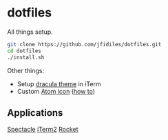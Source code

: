 # dotfiles
All things setup.

```bash
git clone https://github.com/jfidiles/dotfiles.git
cd dotfiles
./install.sh
```

Other things:

- Setup [dracula theme](https://draculatheme.com/) in iTerm
- Custom [Atom icon](https://dribbble.com/shots/2880451-Atom-Redux) ([how to](http://www.idownloadblog.com/2014/07/16/how-to-change-app-icon-mac/))


## Applications
[Spectacle](https://www.spectacleapp.com/)
[iTerm2](https://www.iterm2.com/)
[Rocket](http://matthewpalmer.net/rocket/)
